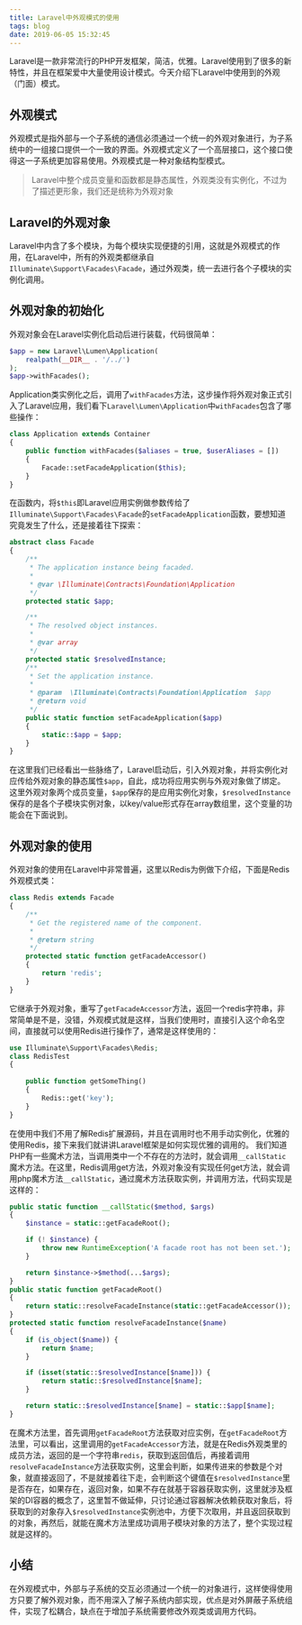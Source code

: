 ```yaml
---
title: Laravel中外观模式的使用
tags: blog
date: 2019-06-05 15:32:45
---
```

Laravel是一款非常流行的PHP开发框架，简洁，优雅。Laravel使用到了很多的新特性，并且在框架爱中大量使用设计模式。今天介绍下Laravel中使用到的外观（门面）模式。

## 外观模式
外观模式是指外部与一个子系统的通信必须通过一个统一的外观对象进行，为子系统中的一组接口提供一个一致的界面。外观模式定义了一个高层接口，这个接口使得这一子系统更加容易使用。外观模式是一种对象结构型模式。

> Laravel中整个成员变量和函数都是静态属性，外观类没有实例化，不过为了描述更形象，我们还是统称为外观对象

## Laravel的外观对象
Laravel中内含了多个模块，为每个模块实现便捷的引用，这就是外观模式的作用，在Laravel中，所有的外观类都继承自`Illuminate\Support\Facades\Facade`，通过外观类，统一去进行各个子模块的实例化调用。

## 外观对象的初始化
外观对象会在Laravel实例化启动后进行装载，代码很简单：
``` php
$app = new Laravel\Lumen\Application(
    realpath(__DIR__ . '/../')
);
$app->withFacades();
```
Application类实例化之后，调用了`withFacades`方法，这步操作将外观对象正式引入了Laravel应用，我们看下`Laravel\Lumen\Application`中`withFacades`包含了哪些操作：
``` php
class Application extends Container
{
    public function withFacades($aliases = true, $userAliases = [])
    {
        Facade::setFacadeApplication($this);
    }
}
```
在函数内，将`$this`即Laravel应用实例做参数传给了`Illuminate\Support\Facades\Facade`的`setFacadeApplication`函数，要想知道究竟发生了什么，还是接着往下探索：
``` php
abstract class Facade
{
    /**
     * The application instance being facaded.
     *
     * @var \Illuminate\Contracts\Foundation\Application
     */
    protected static $app;

    /**
     * The resolved object instances.
     *
     * @var array
     */
    protected static $resolvedInstance;
    /**
     * Set the application instance.
     *
     * @param  \Illuminate\Contracts\Foundation\Application  $app
     * @return void
     */
    public static function setFacadeApplication($app)
    {
        static::$app = $app;
    }
}
```
在这里我们已经看出一些脉络了，Laravel启动后，引入外观对象，并将实例化对应传给外观对象的静态属性`$app`，自此，成功将应用实例与外观对象做了绑定。这里外观对象两个成员变量，`$app`保存的是应用实例化对象，`$resolvedInstance`保存的是各个子模块实例对象，以key/value形式存在array数组里，这个变量的功能会在下面说到。

## 外观对象的使用
外观对象的使用在Laravel中非常普遍，这里以Redis为例做下介绍，下面是Redis外观模式类：
``` php
class Redis extends Facade
{
    /**
     * Get the registered name of the component.
     *
     * @return string
     */
    protected static function getFacadeAccessor()
    {
        return 'redis';
    }
}
```
它继承于外观对象，重写了`getFacadeAccessor`方法，返回一个redis字符串，非常简单是不是，没错，外观模式就是这样，当我们使用时，直接引入这个命名空间，直接就可以使用Redis进行操作了，通常是这样使用的：
``` php
use Illuminate\Support\Facades\Redis;
class RedisTest
{
    
    public function getSomeThing()
    {
        Redis::get('key');
    }
}
```
在使用中我们不用了解Redis扩展源码，并且在调用时也不用手动实例化，优雅的使用Redis，接下来我们就讲讲Laravel框架是如何实现优雅的调用的。
我们知道PHP有一些魔术方法，当调用类中一个不存在的方法时，就会调用`__callStatic`魔术方法。在这里，Redis调用get方法，外观对象没有实现任何get方法，就会调用php魔术方法`__callStatic`，通过魔术方法获取实例，并调用方法，代码实现是这样的：
``` php
public static function __callStatic($method, $args)
{
    $instance = static::getFacadeRoot();

    if (! $instance) {
        throw new RuntimeException('A facade root has not been set.');
    }

    return $instance->$method(...$args);
}
public static function getFacadeRoot()
{
    return static::resolveFacadeInstance(static::getFacadeAccessor());
}
protected static function resolveFacadeInstance($name)
{
    if (is_object($name)) {
        return $name;
    }

    if (isset(static::$resolvedInstance[$name])) {
        return static::$resolvedInstance[$name];
    }

    return static::$resolvedInstance[$name] = static::$app[$name];
}
```
在魔术方法里，首先调用`getFacadeRoot`方法获取对应实例，在`getFacadeRoot`方法里，可以看出，这里调用的`getFacadeAccessor`方法，就是在Redis外观类里的成员方法，返回的是一个字符串`redis`，获取到返回值后，再接着调用`resolveFacadeInstance`方法获取实例，这里会判断，如果传进来的参数是个对象，就直接返回了，不是就接着往下走，会判断这个键值在`$resolvedInstance`里是否存在，如果存在，返回对象，如果不存在就基于容器获取实例，这里就涉及框架的DI容器的概念了，这里暂不做延伸，只讨论通过容器解决依赖获取对象后，将获取到的对象存入`$resolvedInstance`实例池中，方便下次取用，并且返回获取到的对象，再然后，就能在魔术方法里成功调用子模块对象的方法了，整个实现过程就是这样的。

## 小结
在外观模式中，外部与子系统的交互必须通过一个统一的对象进行，这样使得使用方只要了解外观对象，而不用深入了解子系统内部实现，优点是对外屏蔽子系统组件，实现了松耦合，缺点在于增加子系统需要修改外观类或调用方代码。









